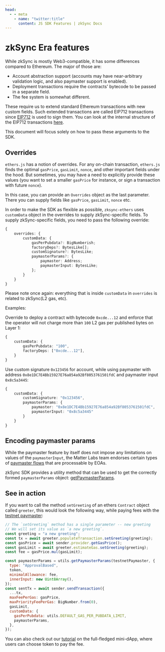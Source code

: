 ```yaml
---
head:
  - - meta
    - name: "twitter:title"
      content: JS SDK Features | zkSync Docs
---
```


# zkSync Era features

While zkSync is mostly Web3-compatible, it has some differences compared to Ethereum. The major of those are:

- Account abstraction support (accounts may have near-arbitrary validation logic, and also paymaster support is enabled).
- Deployment transactions require the contracts' bytecode to be passed in a separate field.
- The fee system is somewhat different.

These require us to extend standard Ethereum transactions with new custom fields. Such extended transactions are called EIP712 transactions since [EIP712](https://eips.ethereum.org/EIPS/eip-712) is used to sign them. You can look at the internal structure of the EIP712 transactions [here](../../technical-reference/concepts/transactions.md#eip-712-0x71).

This document will focus solely on how to pass these arguments to the SDK.

## Overrides

`ethers.js` has a notion of overrides. For any on-chain transaction, `ethers.js` finds the optimal `gasPrice`, `gasLimit`, `nonce`, and other important fields under the hood. But sometimes, you may have a need to explicitly provide these values (you want to set a smaller `gasPrice` for instance, or sign a transaction with future `nonce`).

In this case, you can provide an `Overrides` object as the last parameter. There you can supply fields like `gasPrice`, `gasLimit`, `nonce` etc.

In order to make the SDK as flexible as possible, `zksync-ethers` uses `customData` object in the overrides to supply zkSync-specific fields. To supply zkSync-specific fields, you
need to pass the following override:

```typescript
{
    overrides: {
        customData: {
            gasPerPubdata?: BigNumberish;
            factoryDeps?: BytesLike[];
            customSignature?: BytesLike;
            paymasterParams?: {
                paymaster: Address;
                paymasterInput: BytesLike;
            };
        }
    }
}
```

Please note once again: everything that is inside `customData` in `overrides` is related to zkSync(L2 gas, etc).

Examples:

Override to deploy a contract with bytecode `0xcde...12` and enforce that the operator will not charge more than `100` L2 gas per published bytes on Layer 1:

```typescript
{
    customData: {
        gasPerPubdata: "100",
        factoryDeps: ["0xcde...12"],
    }
}
```

Use custom signature `0x123456` for account, while using paymaster with address `0x8e1DC7E4Bb15927E76a854a92Bf8053761501fdC` and paymaster input `0x8c5a3445`:

```typescript
{
    customData: {
        customSignature: "0x123456",
        paymasterParams: {
            paymaster: "0x8e1DC7E4Bb15927E76a854a92Bf8053761501fdC",
            paymasterInput: "0x8c5a3445"
        }
    }
}
```

## Encoding paymaster params

While the paymaster feature by itself does not impose any limitations on values of the `paymasterInput`, the Matter Labs team endorses certain types of [paymaster flows](../../technical-reference/concepts/account-abstraction.md#built-in-paymaster-flows) that are processable by EOAs.

zkSync SDK provides a utility method that can be used to get the correctly formed `paymasterParams` object: [getPaymasterParams](./paymaster-utils.md#getpaymasterparams).

## See in action

If you want to call the method `setGreeting` of an ethers `Contract` object called `greeter`, this would look the following way, while paying fees with the [testnet paymaster](../../technical-reference/concepts/account-abstraction.md#testnet-paymaster):

```javascript
// The `setGreeting` method has a single parameter -- new greeting
// We will set its value as `a new greeting`.
const greeting = "a new greeting";
const tx = await greeter.populateTransaction.setGreeting(greeting);
const gasPrice = await sender.provider.getGasPrice();
const gasLimit = await greeter.estimateGas.setGreeting(greeting);
const fee = gasPrice.mul(gasLimit);

const paymasterParams = utils.getPaymasterParams(testnetPaymaster, {
  type: "ApprovalBased",
  token,
  minimalAllowance: fee,
  innerInput: new Uint8Array(),
});
const sentTx = await sender.sendTransaction({
  ...tx,
  maxFeePerGas: gasPrice,
  maxPriorityFeePerGas: BigNumber.from(0),
  gasLimit,
  customData: {
    gasPerPubdata: utils.DEFAULT_GAS_PER_PUBDATA_LIMIT,
    paymasterParams,
  },
});
```

You can also check out our [tutorial](../../quick-start/hello-world.md) on the full-fledged mini-dApp, where users can choose token to pay the fee.
